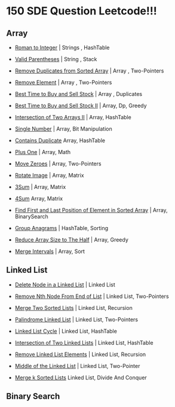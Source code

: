 # 150 SDE Question Leetcode!!! 

## Array

- [Roman to Integer](https://leetcode.com/problems/roman-to-integer/) | Strings , HashTable

- [Valid Parentheses](https://leetcode.com/problems/valid-parentheses/) | String , Stack

- [Remove Duplicates from Sorted Array](https://leetcode.com/problems/remove-duplicates-from-sorted-array/) | Array , Two-Pointers 

- [Remove Element](https://leetcode.com/problems/remove-element/) | Array , Two-Pointers 

- [Best Time to Buy and Sell Stock](https://leetcode.com/problems/best-time-to-buy-and-sell-stock/) | Array , Duplicates

- [ Best Time to Buy and Sell Stock II](https://leetcode.com/problems/best-time-to-buy-and-sell-stock-ii/) | Array, Dp, Greedy

- [Intersection of Two Arrays II](https://leetcode.com/problems/intersection-of-two-arrays-ii/) | Array, HashTable 

- [Single Number](https://leetcode.com/problems/single-number/) | Array, Bit Manipulation

- [Contains Duplicate](https://leetcode.com/problems/contains-duplicate/) Array, HashTable

- [Plus One](https://leetcode.com/problems/plus-one/) | Array, Math
 
- [Move Zeroes](https://leetcode.com/problems/move-zeroes/) | Array, Two-Pointers

- [Rotate Image](https://leetcode.com/problems/rotate-image/) | Array, Matrix

- [3Sum](https://leetcode.com/problems/3sum/) | Array, Matrix

- [4Sum](https://leetcode.com/problems/4sum/) Array, Matrix

- [Find First and Last Position of Element in Sorted Array](https://leetcode.com/problems/find-first-and-last-position-of-element-in-sorted-array/) | Array, BinarySearch

- [Group Anagrams](https://leetcode.com/problems/group-anagrams/) | HashTable, Sorting

- [Reduce Array Size to The Half](https://leetcode.com/problems/reduce-array-size-to-the-half/) | Array, Greedy

- [Merge Intervals](https://leetcode.com/problems/merge-intervals/) | Array, Sort

## Linked List

- [Delete Node in a Linked List](https://leetcode.com/problems/delete-node-in-a-linked-list/) | Linked List

- [Remove Nth Node From End of List](https://leetcode.com/problems/remove-nth-node-from-end-of-list/) | Linked List, Two-Pointers

- [Merge Two Sorted Lists](https://leetcode.com/problems/merge-two-sorted-lists/) | Linked List, Recursion

- [Palindrome Linked List](https://leetcode.com/problems/palindrome-linked-list/) | Linked List, Two-Pointers

- [Linked List Cycle](https://leetcode.com/problems/linked-list-cycle/) | Linked List, HashTable

- [Intersection of Two Linked Lists](https://leetcode.com/problems/intersection-of-two-linked-lists/) | Linked List, HashTable

- [Remove Linked List Elements](https://leetcode.com/problems/remove-linked-list-elements/) | Linked List, Recursion

- [Middle of the Linked List](https://leetcode.com/problems/middle-of-the-linked-list/) | Linked List, Two-Pointer

- [Merge k Sorted Lists](https://leetcode.com/problems/merge-k-sorted-lists/) Linked List, Divide And Conquer

## Binary Search